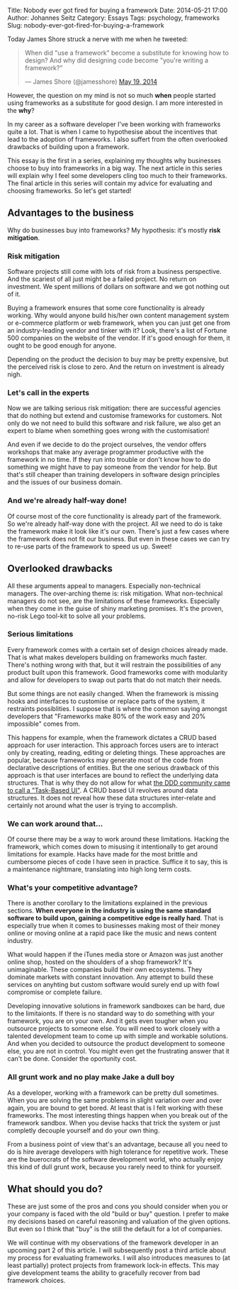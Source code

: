 Title: Nobody ever got fired for buying a framework
Date: 2014-05-21 17:00
Author: Johannes Seitz
Category: Essays
Tags: psychology, frameworks
Slug: nobody-ever-got-fired-for-buying-a-framework

Today James Shore struck a nerve with me when he tweeted:

<blockquote class="twitter-tweet" lang="en"><p>When did &quot;use a framework&quot; become a substitute for knowing how to design? And why did designing code become &quot;you&#39;re writing a framework?&quot;</p>&mdash; James Shore (@jamesshore) <a href="https://twitter.com/jamesshore/statuses/468528056533913601">May 19, 2014</a></blockquote>
<script async src="//platform.twitter.com/widgets.js" charset="utf-8"></script>

However, the question on my mind is not so much **when** people started using frameworks as a substitute for good design. I am more interested in the **why**? 

In my career as a software developer I've been working with frameworks quite a lot. That is when I came to hypothesise about the incentives that lead to the adoption of frameworks. I also suffert from the often overlooked drawbacks of building upon a framework. 

This essay is the first in a series, explaining my thoughts why businesses choose to buy into frameworks in a big way. The next article in this series will explain why I feel some developers cling too much to their frameworks. The final article in this series will contain my advice for evaluating and choosing frameworks. So let's get started!

## Advantages to the business 

Why do businesses buy into frameworks? My hypothesis: it's mostly **risk mitigation**. 

### Risk mitigation

Software projects still come with lots of risk from a business perspective. And the scariest of all just might be a failed project. No return on investment. We spent millions of dollars on software and we got nothing out of it.

Buying a framework ensures that some core functionality is already working. Why would anyone build his/her own content management system or e-commerce platform or web framework, when you can just get one from an industry-leading vendor and tinker with it? Look, there's a list of Fortune 500 companies on the website of the vendor. If it's good enough for them, it ought to be good enough for anyone. 

Depending on the product the decision to buy may be pretty expensive, but the perceived risk is close to zero. And the return on investment is already nigh. 

### Let's call in the experts

Now we are talking serious risk mitigation: there are successful agencies that do nothing but extend and customise frameworks for customers. Not only do we not need to build this software and risk failure, we also get an expert to blame when something goes wrong with the customisation! 

And even if we decide to do the project ourselves, the vendor offers workshops that make any average programmer productive with the framework in no time. If they run into trouble or don't know how to do something we might have to pay someone from the vendor for help. But that's still cheaper than training developers in software design principles and the issues of our business domain.

### And we're already half-way done!

Of course most of the core functionality is already part of the framework. So we're already half-way done with the project. All we need to do is take the framework make it look like it's our own. There's just a few cases where the framework does not fit our business. But even in these cases we can try to re-use parts of the framework to speed us up. Sweet!

## Overlooked drawbacks

All these arguments appeal to managers. Especially non-technical managers. The over-arching theme is: risk mitigation. What non-technical managers do not see, are the limitations of these frameworks. Especially when they come in the guise of shiny marketing promises. It's the proven, no-risk Lego tool-kit to solve all your problems.

### Serious limitations

Every framework comes with a certain set of design choices already made. That is what makes developers building on frameworks much faster. There's nothing wrong with that, but it will restrain the possibilities of any product built upon this framework. Good frameworks come with modularity and allow for developers to swap out parts that do not match their needs. 

But some things are not easily changed. When the framework is missing hooks and interfaces to customise or replace parts of the system, it restraints possiblities. I suppose that is where the common saying amongst developers that "Frameworks make 80% of the work easy and 20% impossible" comes from.

This happens for example, when the framework dictates a CRUD based approach for user interaction. This approach forces users are to interact only by creating, reading, editing or deleting things. These approaches are popular, because frameworks may generate most of the code from declarative descriptions of entities.  But the one serious drawback of this approach is that user interfaces are bound to reflect the underlying data structures. That is why they do not allow for what [the DDD community came to call a "Task-Based UI"](https://cqrs.wordpress.com/documents/task-based-ui/). A CRUD based UI revolves around data structures. It does not reveal how these data structures inter-relate and certainly not around what the user is trying to accomplish. 

### We can work around that...

Of course there may be a way to work around these limitations. Hacking the framework, which comes down to misusing it intentionally to get around limitations for example. Hacks have made for the most brittle and cumbersome pieces of code I have seen in practice. Suffice it to say, this is a maintenance nightmare, translating into high long term costs.

### What's your competitive advantage?

There is another corollary to the limitations explained in the previous sections. **When everyone in the industry is using the same standard software to build upon, gaining a competitive edge is really hard**. That is especially true when it comes to businesses making most of their money online or moving online at a rapid pace like the music and news content industry.

What would happen if the iTunes media store or Amazon was just another online shop, hosted on the shoulders of a shop framework? It's unimaginable. These companies build their own ecosystems. They dominate markets with constant innovation. Any attempt to build these services on anyhting but custom software would surely end up with fowl compromise or complete failure.

Developing innovative solutions in framework sandboxes can be hard, due to the limitaionts. If there is no standard way to do something with your framework, you are on your own. And it gets even tougher when you outsource projects to someone else.  You will need to work closely with a talented development team to come up with simple and workable solutions. And when you decided to outsource the product development to someone else, you are not in control. You might even get the frustrating answer that it can't be done. Consider the oportunity cost.

### All grunt work and no play make Jake a dull boy

As a developer, working with a framework can be pretty dull sometimes. When you are solving the same problems in slight variation over and over again, you are bound to get bored. At least that is I felt working with these frameworks. The most interesting things happen when you break out of the framework sandbox. When you devise hacks that trick the system or just completly decouple yourself and do your own thing.

From a business point of view that's an advantage, because all you need to do is hire average developers with high tolerance for repetitive work. These are the buerocrats of the software development world, who actually enjoy this kind of dull grunt work, because you rarely need to think for yourself.

## What should you do?

These are just some of the pros and cons you should consider when you or your company is faced with the old "build or buy" question. I prefer to make my decisions based on careful reasoning and valuation of the given options. But even so I think that "buy" is the still the default for a lot of companies.

We will continue with my observations of the framework developer in an upcoming part 2 of this article. I will subsequently post a third article about my process for evaluating frameworks. I will also introduces measures to (at least partially) protect projects from framework lock-in effects. This may give development teams the ability to gracefully recover from bad framework choices.
